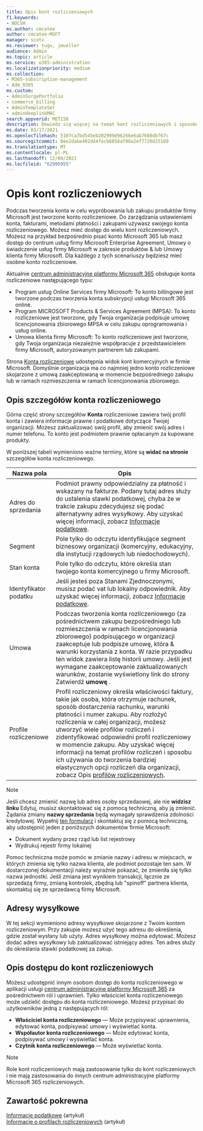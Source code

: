 ```yaml
---
title: Opis kont rozliczeniowych
f1.keywords:
- NOCSH
ms.author: cmcatee
author: cmcatee-MSFT
manager: scotv
ms.reviewer: tugu, jmueller
audience: Admin
ms.topic: article
ms.service: o365-administration
ms.localizationpriority: medium
ms.collection:
- M365-subscription-management
- Adm_O365
ms.custom:
- AdminSurgePortfolio
- commerce_billing
- AdminTemplateSet
- admindeeplinkMAC
search.appverid: MET150
description: Dowiedz się więcej na temat kont rozliczeniowych i sposobu ich zarządzania ustawieniami konta, fakturami, metodami płatności i zakupami.
ms.date: 03/17/2021
ms.openlocfilehash: 5107ca7bd545eb202999d96266e6ab7688db767c
ms.sourcegitcommit: 0ee2dabe402d44fecb6856af98a2ef7720d25189
ms.translationtype: MT
ms.contentlocale: pl-PL
ms.lasthandoff: 12/09/2021
ms.locfileid: "62995955"
---
```

# <a name="understand-billing-accounts"></a>Opis kont rozliczeniowych

Podczas tworzenia konta w celu wypróbowania lub zakupu produktów firmy Microsoft jest tworzone konto rozliczeniowe. Do zarządzania ustawieniami konta, fakturami, metodami płatności i zakupami używasz swojego konta rozliczeniowego. Możesz mieć dostęp do wielu kont rozliczeniowych. Możesz na przykład bezpośrednio pisać konto Microsoft 365 lub masz dostęp do centrum usług firmy Microsoft Enterprise Agreement, Umowy o świadczenie usług firmy Microsoft w zakresie produktów & lub Umowy klienta firmy Microsoft. Dla każdego z tych scenariuszy będziesz mieć osobne konto rozliczeniowe.

Aktualnie <a href="https://go.microsoft.com/fwlink/p/?linkid=2024339" target="_blank">centrum administracyjne platformy Microsoft 365</a> obsługuje konta rozliczeniowe następującego typu:

- Program usług Online Services firmy Microsoft: To konto billingowe jest tworzone podczas tworzenia konta subskrypcji usługi Microsoft 365 online.
- Program MICROSOFT Products & Services Agreement (MPSA): To konto rozliczeniowe jest tworzone, gdy Twoja organizacja podpisuje umowę licencjonowania zbiorowego MPSA w celu zakupu oprogramowania i usług online.
- Umowa klienta firmy Microsoft: To konto rozliczeniowe jest tworzone, gdy Twoja organizacja niezależnie współpracuje z przedstawicielem firmy Microsoft, autoryzowanym partnerem lub zakupami.

Strona <a href="https://go.microsoft.com/fwlink/p/?linkid=2084771" target="_blank">Konta rozliczeniowe</a> udostępnia widok kont komercyjnych w firmie Microsoft. Domyślnie organizacja ma co najmniej jedno konto rozliczeniowe skojarzone z umową zaakceptowaną w momencie bezpośredniego zakupu lub w ramach rozmieszczenia w ramach licencjonowania zbiorowego.

## <a name="understand-billing-account-details"></a>Opis szczegółów konta rozliczeniowego

Górna część strony szczegółów **Konta** rozliczeniowe zawiera twój profil konta i zawiera informacje prawne i podatkowe dotyczące Twojej organizacji. Możesz zaktualizować swój profil, aby zmienić swój adres i numer telefonu. To konto jest podmiotem prawnie opłacanym za kupowane produkty.

W poniższej tabeli wymieniono ważne terminy, które są **widać na stronie** szczegółów konta rozliczeniowego.

| Nazwa pola | Opis |
|------------------|------------------------------------------------------------------------------------------------------------------------------------------------------------------------------------------------------------------------------------------------------------------------------|
| Adres do sprzedania | Podmiot prawny odpowiedzialny za płatność i wskazany na fakturze. Podany tutaj adres służy do ustalenia stawki podatkowej, chyba że w trakcie zakupu zdecydujesz się podać alternatywny adres wysyłkowy. Aby uzyskać więcej informacji, zobacz [Informacje podatkowe](billing-and-payments/tax-information.md). |
| Segment | Pole tylko do odczytu identyfikujące segment biznesowy organizacji (komercyjny, edukacyjny, dla instytucji rządowych lub niedochodowych). |
| Stan konta | Pole tylko do odczytu, które określa stan twojego konta komercyjnego u firmy Microsoft. |
| Identyfikator podatku | Jeśli jesteś poza Stanami Zjednoczonymi, musisz podać vat lub lokalny odpowiednik. Aby uzyskać więcej informacji, zobacz [Informacje podatkowe](billing-and-payments/tax-information.md). |
| Umowa | Podczas tworzenia konta rozliczeniowego (za pośrednictwem zakupu bezpośredniego lub rozmieszczenia w ramach licencjonowania zbiorowego) podpisującego w organizacji zaakceptuje lub podpisze umowę, która & warunki korzystania z konta. W razie przypadku ten widok zawiera listę historii umowy. Jeśli jest wymagane zaakceptowanie zaktualizowanych warunków, zostanie wyświetlony link do strony Zatwierdź **umowę** . |
| Profile rozliczeniowe | Profil rozliczeniowy określa właściwości faktury, takie jak osoba, która otrzymuje rachunek, sposób dostarczenia rachunku, warunki płatności i numer zakupu. Aby rozłożyć rozliczenia w całej organizacji, możesz utworzyć wiele profilów rozliczeń i zidentyfikować odpowiedni profil rozliczeniowy w momencie zakupu. Aby uzyskać więcej informacji na temat profilów rozliczeń i sposobu ich używania do tworzenia bardziej elastycznych opcji rozliczeń dla organizacji, zobacz Opis [profilów rozliczeniowych](billing-and-payments/manage-billing-profiles.md). |

> [!NOTE]
> Jeśli chcesz zmienić nazwę lub adres  osoby sprzedaowej, ale nie **widzisz linku** Edytuj, musisz skontaktować się z pomocą techniczną, [](../admin/get-help-support.md) aby ją zmienić. Żądania zmiany **nazwy sprzedania** będą wymagały sprawdzenia zdolności kredytowej. Wypełnij [ten formularz](https://www.microsoft.com/download/details.aspx?id=102732) i skontaktuj się z pomocą techniczną, aby udostępnić jeden z poniższych dokumentów firmie Microsoft:
>
> - Dokument wydany przez rząd lub list rejestrowy
> - Wydrukuj rejestr firmy lokalnej
>
> Pomoc techniczna może pomóc w zmianie nazwy i adresu w miejscach, w których zmienia się tylko nazwa klienta, ale podmiot pozostaje ten sam. W dostarczonej dokumentacji należy wyraźnie pokazać, że zmieniła się tylko nazwa jednostki. Jeśli zmiana jest wynikiem transakcji, łącznie ze sprzedażą firmy, zmianą kontrolek, zbędną lub "spinoff" partnera klienta, skontaktuj się ze sprzedawcą firmy Microsoft.

## <a name="shipping-addresses"></a>Adresy wysyłkowe

W tej sekcji wymieniono adresy wysyłkowe skojarzone z Twoim kontem rozliczeniowym. Przy zakupie możesz użyć tego adresu do określenia, gdzie został wysłany lub użyty. Adres wysyłkowy można edytować. Możesz dodać adres wysyłkowy lub zaktualizować istniejący adres. Ten adres służy do określania stawki podatkowej za zakup.

## <a name="understand-access-to-billing-accounts"></a>Opis dostępu do kont rozliczeniowych

Możesz udostępnić innym osobom dostęp do konta rozliczeniowego w aplikacji usługi <a href="https://go.microsoft.com/fwlink/p/?linkid=2024339" target="_blank">centrum administracyjne platformy Microsoft 365</a> za pośrednictwem ról i uprawnień. Tylko właściciel konta rozliczeniowego może udzielić dostępu do konta rozliczeniowego. Możesz przypisać do użytkowników jedną z następujących ról:

- **Właściciel konta rozliczeniowego** &mdash; Może przypisywać uprawnienia, edytować konta, podpisywać umowy i wyświetlać konta.
- **Współautor konta rozliczeniowego** &mdash; Może edytować konta, podpisywać umowy i wyświetlać konta.
- **Czytnik konta rozliczeniowego** &mdash; Może wyświetlać konta.

> [!Note]
> Role kont rozliczeniowych mają zastosowanie tylko do kont rozliczeniowych i nie mają zastosowania do innych centrum administracyjne platformy Microsoft 365 rozliczeniowych.

## <a name="related-content"></a>Zawartość pokrewna

[Informacje podatkowe](billing-and-payments/tax-information.md) (artykuł) \
[Informacje o profilach rozliczeniowych](billing-and-payments/manage-billing-profiles.md) (artykuł)
